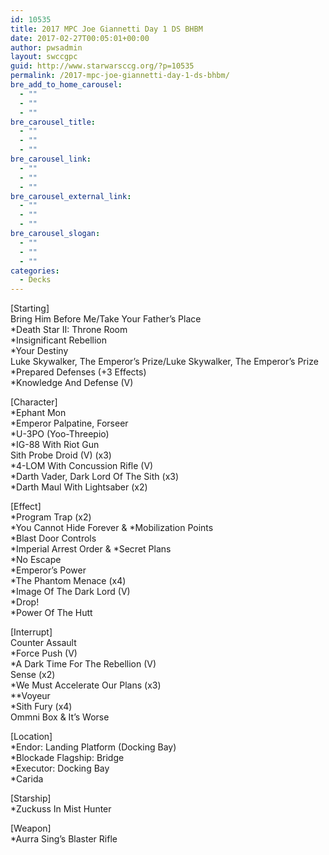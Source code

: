 ```yaml
---
id: 10535
title: 2017 MPC Joe Giannetti Day 1 DS BHBM
date: 2017-02-27T00:05:01+00:00
author: pwsadmin
layout: swccgpc
guid: http://www.starwarsccg.org/?p=10535
permalink: /2017-mpc-joe-giannetti-day-1-ds-bhbm/
bre_add_to_home_carousel:
  - ""
  - ""
  - ""
bre_carousel_title:
  - ""
  - ""
  - ""
bre_carousel_link:
  - ""
  - ""
  - ""
bre_carousel_external_link:
  - ""
  - ""
  - ""
bre_carousel_slogan:
  - ""
  - ""
  - ""
categories:
  - Decks
---
```

[Starting]  
Bring Him Before Me/Take Your Father&#8217;s Place  
*Death Star II: Throne Room  
*Insignificant Rebellion  
*Your Destiny  
Luke Skywalker, The Emperor&#8217;s Prize/Luke Skywalker, The Emperor&#8217;s Prize  
*Prepared Defenses (+3 Effects)  
*Knowledge And Defense (V)

[Character]  
*Ephant Mon  
*Emperor Palpatine, Forseer  
*U-3PO (Yoo-Threepio)  
*IG-88 With Riot Gun  
Sith Probe Droid (V) (x3)  
*4-LOM With Concussion Rifle (V)  
*Darth Vader, Dark Lord Of The Sith (x3)  
*Darth Maul With Lightsaber (x2)

[Effect]  
*Program Trap (x2)  
\*You Cannot Hide Forever & \*Mobilization Points  
*Blast Door Controls  
\*Imperial Arrest Order & \*Secret Plans  
*No Escape  
*Emperor&#8217;s Power  
*The Phantom Menace (x4)  
*Image Of The Dark Lord (V)  
*Drop!  
*Power Of The Hutt

[Interrupt]  
Counter Assault  
*Force Push (V)  
*A Dark Time For The Rebellion (V)  
Sense (x2)  
*We Must Accelerate Our Plans (x3)  
**Voyeur  
*Sith Fury (x4)  
Ommni Box & It&#8217;s Worse

[Location]  
*Endor: Landing Platform (Docking Bay)  
*Blockade Flagship: Bridge  
*Executor: Docking Bay  
*Carida

[Starship]  
*Zuckuss In Mist Hunter

[Weapon]  
*Aurra Sing&#8217;s Blaster Rifle
